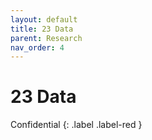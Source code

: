 ```yaml
---
layout: default
title: 23 Data
parent: Research
nav_order: 4
---
```


# 23 Data
Confidential
{: .label .label-red }
